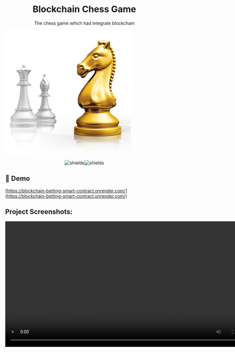 <h1 align="center" id="title">Blockchain Chess Game</h1>

<p align="center" id="description">The chess game which had integrate blockchain</p>
<img align="center" src="images\logo.png" alt="project-screenshot" width="400" height="400/">

<p align="center"><img src="https://img.shields.io/badge/download-you_like-blue" alt="shields"><img src="https://img.shields.io/badge/contributors-3-red" alt="shields"></p>

<h2>🚀 Demo</h2>

[https://blockchain-betting-smart-contract.onrender.com/](https://blockchain-betting-smart-contract.onrender.com/)

<h2>Project Screenshots:</h2>

<video align="center" src="images\screenshot4.png" alt="project-screenshot" width="800" height="400/">
<img align="center" src="images\screenshot1.png" alt="project-screenshot" width="800" height="400/">
<img align="center" src="images\screenshot2.png" alt="project-screenshot" width="800" height="400/">
<img align="center" src="images\screenshot3.png" alt="project-screenshot" width="800" height="400/">
<img align="center" src="images\screenshot4.png" alt="project-screenshot" width="800" height="400/">
<img align="center" src="images\screenshot4.png" alt="project-screenshot" width="800" height="400/">


  
  
<h2>💻 Built with</h2>

Technologies used in the project:

*   blockchain
*   sockets
*   nodejs
*   react
